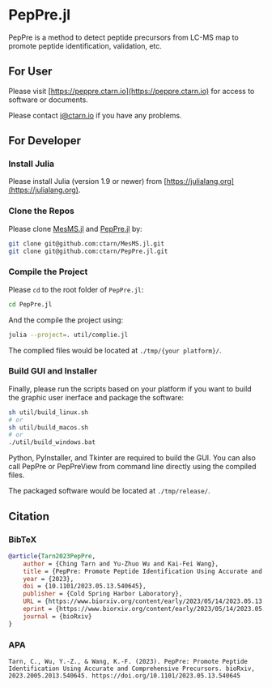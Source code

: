 # PepPre.jl
PepPre is a method to detect peptide precursors from LC-MS map to promote peptide identification, validation, etc.

## For User
Please visit [https://peppre.ctarn.io](https://peppre.ctarn.io) for access to software or documents.

Please contact [i@ctarn.io](mailto:i@ctarn.io) if you have any problems.

## For Developer
### Install Julia

Please install Julia (version 1.9 or newer) from [https://julialang.org](https://julialang.org).

### Clone the Repos
Please clone [MesMS.jl](https://github.com/ctarn/MesMS.jl) and [PepPre.jl](https://github.com/ctarn/PepPre.jl) by:
```sh
git clone git@github.com:ctarn/MesMS.jl.git
git clone git@github.com:ctarn/PepPre.jl.git
```

### Compile the Project
Please `cd` to the root folder of `PepPre.jl`:
```sh
cd PepPre.jl
```

And the compile the project using:
```sh
julia --project=. util/complie.jl
```

The complied files would be located at `./tmp/{your platform}/`.

### Build GUI and Installer
Finally, please run the scripts based on your platform if you want to build the graphic user inerface and package the software:
```sh
sh util/build_linux.sh
# or 
sh util/build_macos.sh
# or
./util/build_windows.bat
```

Python, PyInstaller, and Tkinter are required to build the GUI.
You can also call PepPre or PepPreView from command line directly using the compiled files.

The packaged software would be located at `./tmp/release/`.

## Citation
### BibTeX
```BibTeX
@article{Tarn2023PepPre,
    author = {Ching Tarn and Yu-Zhuo Wu and Kai-Fei Wang},
    title = {PepPre: Promote Peptide Identification Using Accurate and Comprehensive Precursors},
    year = {2023},
    doi = {10.1101/2023.05.13.540645},
    publisher = {Cold Spring Harbor Laboratory},
    URL = {https://www.biorxiv.org/content/early/2023/05/14/2023.05.13.540645},
    eprint = {https://www.biorxiv.org/content/early/2023/05/14/2023.05.13.540645.full.pdf},
    journal = {bioRxiv}
}
```

### APA
```
Tarn, C., Wu, Y.-Z., & Wang, K.-F. (2023). PepPre: Promote Peptide Identification Using Accurate and Comprehensive Precursors. bioRxiv, 2023.2005.2013.540645. https://doi.org/10.1101/2023.05.13.540645
```
